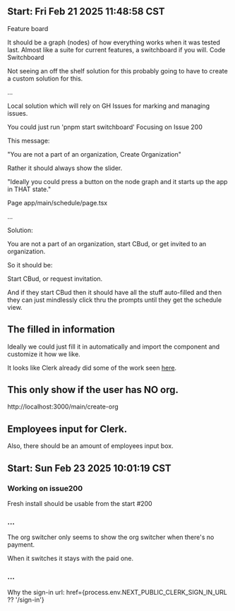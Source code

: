 ## Start: Fri Feb 21 2025 11:48:58 CST

Feature board

It should be a graph (nodes) of how everything works when it was tested last. Almost like a suite for current features, a switchboard if you will.
Code Switchboard

Not seeing an off the shelf solution for this probably going to have to create a custom solution for this.

...

Local solution which will rely on GH Issues for marking and managing issues.

You could just run 'pnpm start switchboard'
Focusing on Issue 200

This message:

"You are not a part of an organization, Create Organization"

Rather it should always show the slider.

"Ideally you could press a button on the node graph and it starts up the app in THAT state."

Page app/main/schedule/page.tsx

...

Solution:

You are not a part of an organization, start CBud, or get invited to an organization.

So it should be:

Start CBud, or request invitation.

And if they start CBud then it should have all the stuff auto-filled and then they can just mindlessly click thru the prompts until they get the schedule view.

## The filled in information

Ideally we could just fill it in automatically and import the component and customize it how we like.

It looks like Clerk already did some of the work seen [here](https://clerk.com/docs/custom-flows/create-organizations).

## This only show if the user has NO org.

http://localhost:3000/main/create-org

## Employees input for Clerk.

Also, there should be an amount of employees input box.

## Start: Sun Feb 23 2025 10:01:19 CST

### Working on issue200

Fresh install should be usable from the start #200

### ...

The org switcher only seems to show the org switcher when there's no payment.

When it switches it stays with the paid one.

### ...

Why the sign-in url:
href={process.env.NEXT_PUBLIC_CLERK_SIGN_IN_URL ?? '/sign-in'}
